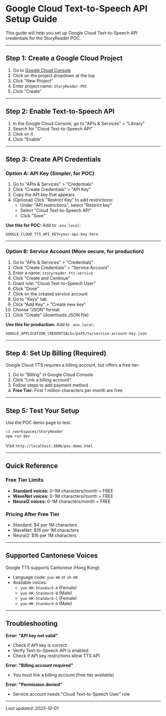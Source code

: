 # Google Cloud Text-to-Speech API Setup Guide

This guide will help you set up Google Cloud Text-to-Speech API credentials for the StoryReader POC.

---

## Step 1: Create a Google Cloud Project

1. Go to [Google Cloud Console](https://console.cloud.google.com/)
2. Click on the project dropdown at the top
3. Click "New Project"
4. Enter project name: `StoryReader-POC`
5. Click "Create"

---

## Step 2: Enable Text-to-Speech API

1. In the Google Cloud Console, go to "APIs & Services" > "Library"
2. Search for "Cloud Text-to-Speech API"
3. Click on it
4. Click "Enable"

---

## Step 3: Create API Credentials

### Option A: API Key (Simpler, for POC)

1. Go to "APIs & Services" > "Credentials"
2. Click "Create Credentials" > "API Key"
3. Copy the API key that appears
4. (Optional) Click "Restrict Key" to add restrictions:
   - Under "API restrictions", select "Restrict key"
   - Select "Cloud Text-to-Speech API"
   - Click "Save"

**Use this for POC:** Add to `.env.local`:
```
GOOGLE_CLOUD_TTS_API_KEY=your-api-key-here
```

---

### Option B: Service Account (More secure, for production)

1. Go to "APIs & Services" > "Credentials"
2. Click "Create Credentials" > "Service Account"
3. Enter a name: `storyreader-tts-service`
4. Click "Create and Continue"
5. Grant role: "Cloud Text-to-Speech User"
6. Click "Done"
7. Click on the created service account
8. Go to "Keys" tab
9. Click "Add Key" > "Create new key"
10. Choose "JSON" format
11. Click "Create" (downloads JSON file)

**Use this for production:** Add to `.env.local`:
```
GOOGLE_APPLICATION_CREDENTIALS=/path/to/service-account-key.json
```

---

## Step 4: Set Up Billing (Required)

Google Cloud TTS requires a billing account, but offers a free tier:

1. Go to "Billing" in Google Cloud Console
2. Click "Link a billing account"
3. Follow steps to add payment method
4. **Free Tier:** First 1 million characters per month are free

---

## Step 5: Test Your Setup

Use the POC demo page to test:
```bash
cd /workspaces/StoryReader
npm run dev
```

Visit `http://localhost:3000/poc-demo.html`

---

## Quick Reference

### Free Tier Limits
- **Standard voices:** 0-1M characters/month = FREE
- **WaveNet voices:** 0-1M characters/month = FREE
- **Neural2 voices:** 0-1M characters/month = FREE

### Pricing After Free Tier
- Standard: $4 per 1M characters
- WaveNet: $16 per 1M characters
- Neural2: $16 per 1M characters

---

## Supported Cantonese Voices

Google TTS supports Cantonese (Hong Kong):
- Language code: `yue-HK` or `zh-HK`
- Available voices:
  - `yue-HK-Standard-A` (Female)
  - `yue-HK-Standard-B` (Male)
  - `yue-HK-Standard-C` (Female)
  - `yue-HK-Standard-D` (Male)

---

## Troubleshooting

**Error: "API key not valid"**
- Check if API key is correct
- Verify Text-to-Speech API is enabled
- Check if API key restrictions allow TTS API

**Error: "Billing account required"**
- You must link a billing account (free tier available)

**Error: "Permission denied"**
- Service account needs "Cloud Text-to-Speech User" role

---

_Last updated: 2025-10-01_
